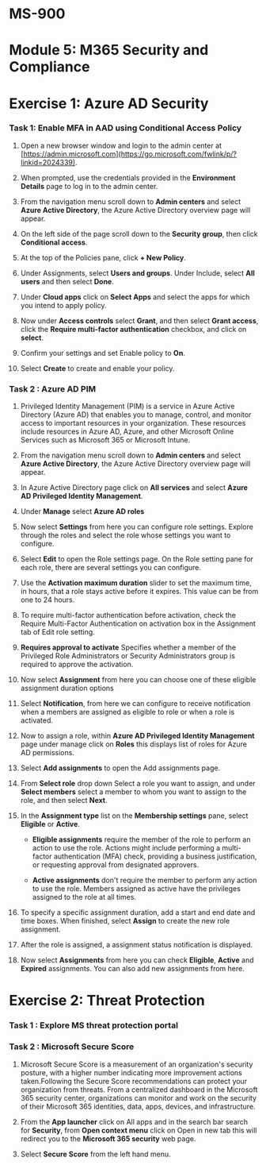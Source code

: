 # MS-900

# Module 5: M365 Security and Compliance 

# Exercise 1: Azure AD Security 

### Task 1: Enable MFA in AAD using Conditional Access Policy 

1. Open a new browser window and login to the admin center at [https://admin.microsoft.com](https://go.microsoft.com/fwlink/p/?linkid=2024339).

1. When prompted, use the credentials provided in the **Environment Details** page to log in to the admin center.

1. From  the navigation menu scroll down to  **Admin centers** and select **Azure Active Directory**, the Azure Active Directory overview page will appear.

1. On the left side of the page scroll down to the **Security group**, then click **Conditional access**.

1. At the top of the Policies pane, click **+ New Policy**. 

1. Under Assignments, select **Users and groups**. Under Include, select **All users** and then select **Done**.

1. Under **Cloud apps**  click on **Select Apps** and select the apps for which you intend to apply policy.

1. Now under **Access controls** select **Grant**, and then select **Grant access**, click the **Require multi-factor authentication** checkbox, and click on **select**.

1. Confirm your settings and set Enable policy to **On**.

1. Select **Create** to create and enable your policy.

### Task 2 : Azure AD PIM                                                                                                                                                                               
1. Privileged Identity Management (PIM) is a service in Azure Active Directory (Azure AD) that enables you to manage, control, and monitor access to important resources in your organization. These resources include resources in Azure AD, Azure, and other Microsoft Online Services such as Microsoft 365 or Microsoft Intune.

1. From  the navigation menu scroll down to  **Admin centers** and select **Azure Active Directory**, the Azure Active Directory overview page will appear.

1. In Azure Active Directory page click on **All services**  and select **Azure AD Privileged Identity Management**.

1. Under **Manage** select **Azure AD roles** 

1. Now select **Settings** from here you can configure role settings. Explore through the roles and select the role whose settings you want to configure.

1. Select **Edit** to open the Role settings page. On the Role setting pane for each role, there are several settings you can configure.

1. Use the **Activation maximum duration** slider to set the maximum time, in hours, that a role stays active before it expires. This value can be from one to 24 hours.

1. To require multi-factor authentication before activation, check the Require Multi-Factor Authentication on activation box in the Assignment tab of Edit role setting.

1. **Requires approval to activate** Specifies whether a member of the Privileged Role Administrators or Security Administrators group is required to approve the activation.

1. Now select **Assignment** from here you can choose one of these eligible assignment duration options

1. Select **Notification**, from here we can configure to receive notification when a members are assigned as eligible to role or when a role is activated.

1. Now to assign a role, within **Azure AD Privileged Identity Management** page under manage click on **Roles** this displays  list of roles for Azure AD permissions.

1. Select **Add assignments** to open the Add assignments page.

1. From **Select role** drop down Select a role you want to assign, and under **Select  members** select a member to whom you want to assign to the role, and then select **Next**.

1. In the **Assignment type** list on the **Membership settings** pane, select **Eligible** or **Active**.

     -  **Eligible assignments** require the member of the role to perform an action to use the role. Actions might include performing a multi-factor authentication (MFA) check, providing a business justification, or requesting approval from designated approvers.

     -  **Active assignments** don't require the member to perform any action to use the role. Members assigned as active have the privileges assigned to the role at all times.

1. To specify a specific assignment duration, add a start and end date and time boxes. When finished, select **Assign** to create the new role assignment.

1. After the role is assigned, a assignment status notification is displayed.

1. Now select **Assignments** from here you can check **Eligible**, **Active** and **Expired** assignments. You can also add new assignments from here.

# Exercise 2: Threat Protection 

### Task 1 : Explore MS threat protection portal 

### Task 2 : Microsoft Secure Score 

1. Microsoft Secure Score is a measurement of an organization's security posture, with a higher number indicating more improvement actions taken.Following the Secure Score recommendations can protect your organization from threats. From a centralized dashboard in the Microsoft 365 security center, organizations can monitor and work on the security of their Microsoft 365 identities, data, apps, devices, and infrastructure.

1. From the **App launcher** click on All apps and in the search bar search for **Security**, from **Open context menu** click on Open in new tab this will redirect you to the **Microsoft 365 security** web page.

1. Select **Secure Score** from the left hand menu.

